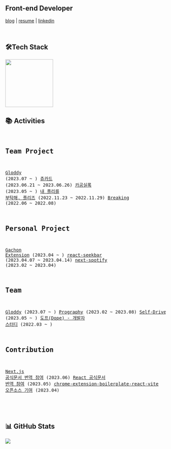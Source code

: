 <!--[![Hits](https://hits.seeyoufarm.com/api/count/incr/badge.svg?url=https%3A%2F%2Fgithub.com%2Fkangju2000&count_bg=%2379C83D&title_bg=%23555555&icon=&icon_color=%23E7E7E7&title=hits&edge_flat=false)](https://hits.seeyoufarm.com) -->

## Front-end Developer

<!--
<p align="left">
    <a href="https://kang-ju.tistory.com/" target="_blank">
      <img src="https://img.shields.io/badge/Blog-000000?style=flat-square&logo=tistory" />
    </a>
    <a href="https://www.linkedin.com/in/kangju2000/" target="_blank">
      <img src="https://img.shields.io/badge/LinkedIn-0A66C2?style=flat-square&logo=linkedin"/>
    </a>
    <a href="https://www.figma.com/file/LMT3t6sHeIpzLrvQN8H4qS/%EA%B0%95%EC%A3%BC%ED%98%81-%EC%9D%B4%EB%A0%A5%EC%84%9C?type=design&node-id=1%3A2&t=xewMh9tjCEBSq9HG-1" target="_blank">
      <img src="https://img.shields.io/badge/Resume-ffffff?style=flat-square"/>
    </a>
</p>
-->

<a href="https://kang-ju.tistory.com/" target="_blank">blog</a> | <a href="https://www.figma.com/file/LMT3t6sHeIpzLrvQN8H4qS/%EA%B0%95%EC%A3%BC%ED%98%81-%EC%9D%B4%EB%A0%A5%EC%84%9C?type=design&node-id=1%3A2&t=xewMh9tjCEBSq9HG-1" target="_blank">resume</a> | <a href="https://www.linkedin.com/in/kangju2000/" target="_blank">linkedin</a>

<br/>

## 🛠Tech Stack

<img src="https://skillicons.dev/icons?i=js,ts,react,nextjs" width="150" />

<br/>

## 📚 Activities

<div class="highlight highlight-html">
<pre>

## Team Project

[Gloddy](https://github.com/gloddy-dev/gloddy-client) (2023.07 ~ )
[츄카드](https://github.com/Sprint15th/chu_card-client) (2023.06.21 ~ 2023.06.26)
[카공실록](https://github.com/kagong-sillok/kagong-sillok-client) (2023.05 ~ )
[내 플리를 부탁해, 플리즈](https://github.com/TEAM-PLZ/PLZ-front) (2022.11.23 ~ 2022.11.29)
[Breaking](https://github.com/Breaking-Dope/breaking-frontend) (2022.06 ~ 2022.08)

## Personal Project

[Gachon Extension](https://github.com/kangju2000/gachon-extension) (2023.04 ~ )
[react-seekbar](https://github.com/kangju2000/react-seekbar) (2023.04.07 ~ 2023.04.14)
[next-spotify](https://github.com/kangju2000/next-spotify) (2023.02 ~ 2023.04)


## Team

[Gloddy](https://github.com/gloddy-dev) (2023.07 ~ )
[Prography](https://prography.org/) (2023.02 ~ 2023.08)
[Self-Driven-Development](https://github.com/Self-Driven-Development) (2023.05 ~ )
[도프(Dope) - 개발자 스터디](https://github.com/d-o-p-e) (2022.03 ~ )

## Contribution

[Next.js 공식문서 번역 참여](https://github.com/Nextjs-kr/Nextjs.kr/pull/369) (2023.06)
[React 공식문서 번역 참여](https://github.com/reactjs/ko.react.dev/pull/606) (2023.05)
[chrome-extension-boilerplate-react-vite 오픈소스 기여](https://github.com/Jonghakseo/chrome-extension-boilerplate-react-vite/pull/99) (2023.04)

</pre>
</div>

<br/>

## 📊 GitHub Stats

![](https://github-readme-stats.vercel.app/api?username=kangju2000&show_icons=true&theme=dark)
